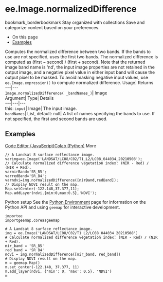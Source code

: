  
#  ee.Image.normalizedDifference 
bookmark_borderbookmark Stay organized with collections  Save and categorize content based on your preferences. 
  * On this page
  * [Examples](https://developers.google.com/earth-engine/apidocs/ee-image-normalizeddifference#examples)


Computes the normalized difference between two bands. If the bands to use are not specified, uses the first two bands. The normalized difference is computed as (first − second) / (first + second). Note that the returned image band name is 'nd', the input image properties are not retained in the output image, and a negative pixel value in either input band will cause the output pixel to be masked. To avoid masking negative input values, use `ee.Image.expression()` to compute normalized difference. 
Usage| Returns  
---|---  
`Image.normalizedDifference( _bandNames_)`| Image  
Argument| Type| Details  
---|---|---  
this: `input`| Image| The input image.  
`bandNames`| List, default: null| A list of names specifying the bands to use. If not specified, the first and second bands are used.  
## Examples
[Code Editor (JavaScript)](https://developers.google.com/earth-engine/apidocs/ee-image-normalizeddifference#code-editor-javascript-sample)[Colab (Python)](https://developers.google.com/earth-engine/apidocs/ee-image-normalizeddifference#colab-python-sample) More
```
// A Landsat 8 surface reflectance image.
varimg=ee.Image('LANDSAT/LC08/C02/T1_L2/LC08_044034_20210508');
// Calculate normalized difference vegetation index: (NIR - Red) / (NIR + Red).
varnirBand='SR_B5';
varredBand='SR_B4';
varndvi=img.normalizedDifference([nirBand,redBand]);
// Display NDVI result on the map.
Map.setCenter(-122.148,37.377,11);
Map.addLayer(ndvi,{min:0,max:0.5},'NDVI');
```
Python setup
See the [ Python Environment](https://developers.google.com/earth-engine/guides/python_install) page for information on the Python API and using `geemap` for interactive development.
```
importee
importgeemap.coreasgeemap
```
```
# A Landsat 8 surface reflectance image.
img = ee.Image('LANDSAT/LC08/C02/T1_L2/LC08_044034_20210508')
# Calculate normalized difference vegetation index: (NIR - Red) / (NIR + Red).
nir_band = 'SR_B5'
red_band = 'SR_B4'
ndvi = img.normalizedDifference([nir_band, red_band])
# Display NDVI result on the map.
m = geemap.Map()
m.set_center(-122.148, 37.377, 11)
m.add_layer(ndvi, {'min': 0, 'max': 0.5}, 'NDVI')
m
```

